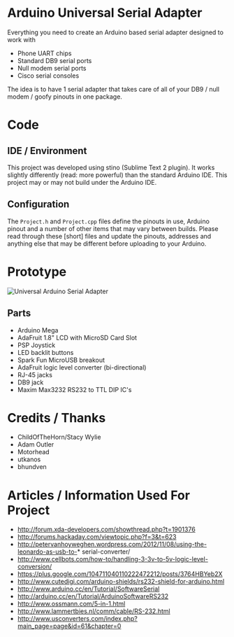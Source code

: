 Arduino Universal Serial Adapter
================================
Everything you need to create an Arduino based serial adapter designed to work with
- Phone UART chips
- Standard DB9 serial ports
- Null modem serial ports
- Cisco serial consoles

The idea is to have 1 serial adapter that takes care of all of your DB9 / null modem / goofy pinouts in one package.


Code
====
IDE / Environment
-----------------
This project was developed using stino (Sublime Text 2 plugin).  It works slightly differently (read: more powerful) than the standard Arduino IDE.  This project may or may not build under the Arduino IDE.

Configuration
-------------
The `Project.h` and `Project.cpp` files define the pinouts in use, Arduino pinout and a number of other items that may vary between builds.  Please read through these [short] files and update the pinouts, addresses and anything else that may be different before uploading to your Arduino.

Prototype
=========
![Universal Arduino Serial Adapter](https://raw.github.com/mcrosson/arduino_universal_serial_adapter/master/Pictures/DSCN2938.JPG)

Parts
-----
* Arduino Mega
* AdaFruit 1.8" LCD with MicroSD Card Slot
* PSP Joystick
* LED backlit buttons
* Spark Fun MicroUSB breakout
* AdaFruit logic level converter (bi-directional)
* RJ-45 jacks
* DB9 jack
* Maxim Max3232 RS232 to TTL DIP IC's

Credits / Thanks
================
* ChildOfTheHorn/Stacy Wylie
* Adam Outler
* Motorhead
* utkanos
* bhundven

Articles / Information Used For Project
=======================================
* http://forum.xda-developers.com/showthread.php?t=1901376
* http://forums.hackaday.com/viewtopic.php?f=3&t=623
* http://petervanhoyweghen.wordpress.com/2012/11/08/using-the-leonardo-as-usb-to-* serial-converter/
* http://www.cellbots.com/how-to/handling-3-3v-to-5v-logic-level-conversion/
* https://plus.google.com/104711040110222472212/posts/3764HBYeb2X
* http://www.cutedigi.com/arduino-shields/rs232-shield-for-arduino.html
* http://www.arduino.cc/en/Tutorial/SoftwareSerial
* http://arduino.cc/en/Tutorial/ArduinoSoftwareRS232
* http://www.ossmann.com/5-in-1.html
* http://www.lammertbies.nl/comm/cable/RS-232.html
* http://www.usconverters.com/index.php?main_page=page&id=61&chapter=0